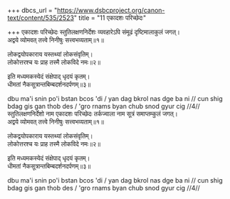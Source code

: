 +++
dbcs_url = "https://www.dsbcproject.org/canon-text/content/535/2523"
title = "11 एकादशः परिच्छेदः"

+++
एकादशः परिच्छेदः
स्तुतिलक्षणनिर्देशः
व्यवहारेऽपि संमूढं दृष्टिमालाकुलं जगत्।  
अद्वये व्योमवत् तत्त्वे निनीषुः सत्त्वभव्यताम्॥१॥

लोकद्वयोपकाराय यस्तथ्यां लोकसंवृतिम्।  
लोकोत्तरश्च यः प्राह तस्मै लोकविदे नमः॥२॥

इति मध्यमकस्येदं संक्षेपाद् धृदयं कृतम्।  
धीमतां नैकसूत्रान्तबिम्बदर्शनदर्पणम्॥३॥

dbu ma'i snin po'i bstan bcos 'di /
yan dag bkrol nas dge ba ni //
cun shig bdag gis gan thob des /
'gro rnams byan chub snod gyur cig //4//
स्तुतिलक्षणनिर्देशो नाम एकादशः परिच्छेदः
तर्कज्वाला नाम सूत्रं समाप्तम्कुलं जगत्।  
अद्वये व्योमवत् तत्त्वे निनीषुः सत्त्वभव्यताम्॥१॥

लोकद्वयोपकाराय यस्तथ्यां लोकसंवृतिम्।  
लोकोत्तरश्च यः प्राह तस्मै लोकविदे नमः॥२॥

इति मध्यमकस्येदं संक्षेपाद् धृदयं कृतम्।  
धीमतां नैकसूत्रान्तबिम्बदर्शनदर्पणम्॥३॥

dbu ma'i snin po'i bstan bcos 'di /
yan dag bkrol nas dge ba ni //
cun shig bdag gis gan thob des /
'gro rnams byan chub snod gyur cig //4//
